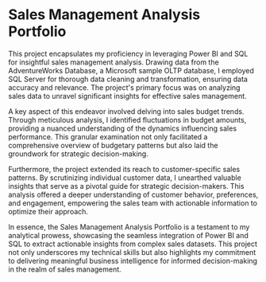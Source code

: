 # Sales Management Analysis Portfolio

This project encapsulates my proficiency in leveraging Power BI and SQL for insightful sales management analysis. Drawing data from the AdventureWorks Database, a Microsoft sample OLTP database, I employed SQL Server for thorough data cleaning and transformation, ensuring data accuracy and relevance. The project's primary focus was on analyzing sales data to unravel significant insights for effective sales management.

A key aspect of this endeavor involved delving into sales budget trends. Through meticulous analysis, I identified fluctuations in budget amounts, providing a nuanced understanding of the dynamics influencing sales performance. This granular examination not only facilitated a comprehensive overview of budgetary patterns but also laid the groundwork for strategic decision-making.

Furthermore, the project extended its reach to customer-specific sales patterns. By scrutinizing individual customer data, I unearthed valuable insights that serve as a pivotal guide for strategic decision-makers. This analysis offered a deeper understanding of customer behavior, preferences, and engagement, empowering the sales team with actionable information to optimize their approach.

In essence, the Sales Management Analysis Portfolio is a testament to my analytical prowess, showcasing the seamless integration of Power BI and SQL to extract actionable insights from complex sales datasets. This project not only underscores my technical skills but also highlights my commitment to delivering meaningful business intelligence for informed decision-making in the realm of sales management.
